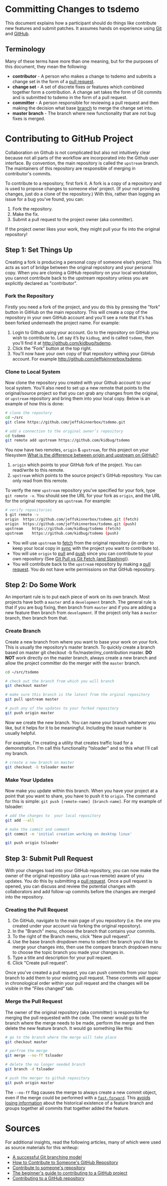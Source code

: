 # Committing Changes to tsdemo
This document explains how a participant should do things like contribute new features and submit patches.
It assumes hands on experience using [Git][12] and [GitHub][11].

## Terminology
Many of these terms have more than one meaning, but for the purposes of this document,
they mean the following:

* **contributor** - A person who makes a change to tsdemo and submits a change set in the form of a [pull request][04].
* **change set** - A set of discrete fixes or features which combined together form a contribution.
A change set takes the form of Git commits and is submitted to tsdemo in the form of a pull request.
* **committer** - A person responsible for reviewing a pull request
and then making the decision what base [branch][10] to merge the change set into.
* **master branch** - The branch where new functionality that are not bug fixes is merged.

# Contributing to GitHub Project
Collaboration on Github is not complicated but also not intuitively clear
because not all parts of the workflow are incorporated into the Github user interface.
By convention, the main repository is called the `upstream` branch.
The maintainers of this repository are responsible of merging in contributor's commits.

To contribute to a repository, first fork it.
A fork is a copy of a repository and is used to propose changes to someone else' project.
(If your not providing changes, just do a clone of the repository.)
With this, rather than logging an issue for a bug you've found, you can:

1. Fork the repository.
1. Make the fix.
1. Submit a pull request to the project owner (aka committer).

If the project owner likes your work,
they might pull your fix into the original repository!

## Step 1: Set Things Up
Creating a fork is producing a personal copy of someone else’s project.
This acts as sort of bridge between the original repository and your personal copy.
When you are cloning a GitHub repository on your local workstation,
you cannot contribute back to the upstream repository unless you are explicitly declared as "contributor".

### Fork the Repository
Firstly you need a fork of the project,
and you do this by pressing the "fork" button in GitHub on the main repository.
This will create a copy of the repository in your own GitHub account
and you'll see a note that it's has been forked underneath the project name.
For example:

1. Login to Github using your account.  Go to the repository on GitHub you wish to contribute to.  Let say it’s by `kidbug`, and is called `tsdemo`, then you’ll find it at http://github.com/kidbug/tsdemo.
1. Click the “Fork” button at the top right.
1. You’ll now have your own copy of that repository withing your GitHub account.  For example http://github.com/jeffskinnerbox/tsdemo.

### Clone to Local System
Now clone the repository you created with your Github account to your local system.
You'll also need to set up a new remote that points to the original/source project
so that you can grab any changes from the original, or `upstream` repository
and bring them into your local copy.
Below is an example of how this is done:

```bash
# clone the repostory
cd ~/src
git clone https://github.com/jeffskinnerbox/tsdemo.git

# add a connection to the original owner’s repository
cd tsdemo
git remote add upstream https://github.com/kidbug/tsdemo
```

You now have two remotes, `origin` & `upstream`, for this project on your filesystem
[What is the difference between origin and upstream on GitHub?][01]:

1. `origin` which points to your GitHub fork of the project. You can read/write to this remote.
1. `upstream` which points to the source project's GitHub repository. You can only read from this remote.

To verify the new `upstream` repository you've specified for your fork,
type `git remote -v`.
You should see the URL for your fork as `origin`,
and the URL for the original repository as `upstream`.
For example:

```bash
# verify repositories
$ git remote -v
origin	https://github.com/jeffskinnerbox/tsdemo.git (fetch)
origin	https://github.com/jeffskinnerbox/tsdemo.git (push)
upstream	https://github.com/kidbug/tsdemo (fetch)
upstream	https://github.com/kidbug/tsdemo (push)
```

* You will use `upstream` to [fetch][02] from the original repository (in order to keep your local copy in [sync][05] with the project you want to contribute to).
* You will use `origin` to [pull][02] and [push][03] since you can contribute to your own repository
(See [Git Pull vs Git Fetch (and Stashing)][06]).
* You will contribute back to the `upstream` repository by making a [pull request][04]. You do not have write permissions on that GitHub repository.

## Step 2: Do Some Work
An important rule is to put each piece of work on its own branch.
Most projects have both a `master` and a `development` branch.
The general rule is that if you are bug fixing,
then branch from `master` and if you are adding a new feature then branch from `development`.
If the project only has a `master` branch, then branch from that.

### Create Branch
Create a new branch from where you want to base your work on your fork.
This is usually the repository’s master branch.
To quickly create a branch based on master
git checkout -b fix/master/my_contribution master.
**DO NOT** work directly on the master branch,
always create a new branch and allow the project committer do the merger with the `master` branch.

```bash
cd ~/src/tsdemo

# check out the branch from which you will branch
git checkout master

# make sure this branch is the latest from the orginal repository
git pull upstream master

# push any of the updates to your forked repository
git push origin master
```

Now we create the new branch.
You can name your branch whatever you like,
but it helps for it to be meaningful.
Including the issue number is usually helpful.

For example, I'm creating a utility that creates traffic load for a demonstration.
I'm call this functionality "tsloader" and so this what I'll call my branch.

```bash
# create a new branch on master
git checkout -b tsloader master
```

### Make Your Updates
Now make you update within this branch.
When you have your project at a point that you want to share, you have to push it to `origin`.
The command for this is simple: `git push [remote-name] [branch-name]`.
For my example of tsloader:

```bash
# add the changes to  your local repository
git add --all

# make the commit and comment
git commit -m 'initial creation working on desktop linux'

git push origin tsloader
```

## Step 3: Submit Pull Request
With your changes load into your GitHub repository,
you can now make the owner of the original repository (aka `upstream` remote)
aware of you updates.
You do this by submitting a [pull request][07].
Once a pull request is opened,
you can discuss and review the potential changes with collaborators
and add follow-up commits before the changes are merged into the repository.

### Creating the Pull Request
1. On GitHub, navigate to the main page of you repository (i.e. the one you created under your account via forking the original repository).
1. In the "Branch" menu, choose the branch that contains your commits.
1. To the right of the Branch menu, click "New pull request".
1. Use the base branch dropdown menu to select the branch you'd like to merge your changes into, then use the compare branch dropdown menu to choose the topic branch you made your changes in.
1. Type a title and description for your pull request.
1. Click "Create pull request".

Once you've created a pull request,
you can push commits from your topic branch to add them to your existing pull request.
These commits will appear in chronological order within your pull request
and the changes will be visible in the "Files changed" tab.

### Merge the Pull Request
The owner of the original repository (aka committer) is responsible for merging the pull requested with the code.
The owner would go to the branch where the merge needs to be made,
perform the merge and then delete the new feature branch.
It would go something like this:

```bash
# go to the branch where the merge will take place
git checkout master

# perfrom the merge
git merge --no-ff tsloader

# delete the no longer needed branch
git branch -d tsloader

# push the merger to github repository
git push origin master
```

The `--no-ff` flag causes the merge to always create a new commit object,
even if the merge could be performed with a [`fast-forward`][09].
This [avoids losing information][08] about the historical existence of a feature branch
and groups together all commits that together added the feature.

# Sources
For additional insights, read the following articles,
many of which were used as source materials for this writeup:

* [A successful Git branching model](http://nvie.com/posts/a-successful-git-branching-model/)
* [How to Contribute to Someone's GitHub Repository](https://www.youtube.com/watch?v=yr6IzOGoMsQ)
* [Contribute to someone's repository](http://kbroman.org/github_tutorial/pages/fork.html)
* [The beginner's guide to contributing to a GitHub project](https://akrabat.com/the-beginners-guide-to-contributing-to-a-github-project/)
* [Contributing to a GitHub repository](https://docs.mendix.com/howto50/contributing-to-a-github-repository)



[01]:http://stackoverflow.com/questions/9257533/what-is-the-difference-between-origin-and-upstream-on-github/9257901#9257901
[02]:https://help.github.com/articles/fetching-a-remote/
[03]:https://help.github.com/articles/pushing-to-a-remote/
[04]:https://help.github.com/articles/about-pull-requests/
[05]:https://help.github.com/articles/syncing-a-fork/
[06]:http://codeahoy.com/2016/04/18/10-git-pull-vs-git-fetch-(and-stashing)/
[07]:https://help.github.com/articles/creating-a-pull-request/
[08]:http://stackoverflow.com/questions/2850369/why-does-git-fast-forward-merges-by-default
[09]:https://ariya.io/2013/09/fast-forward-git-merge
[10]:https://guides.github.com/introduction/flow/
[11]:https://guides.github.com/activities/hello-world/
[12]:https://git-scm.com/
